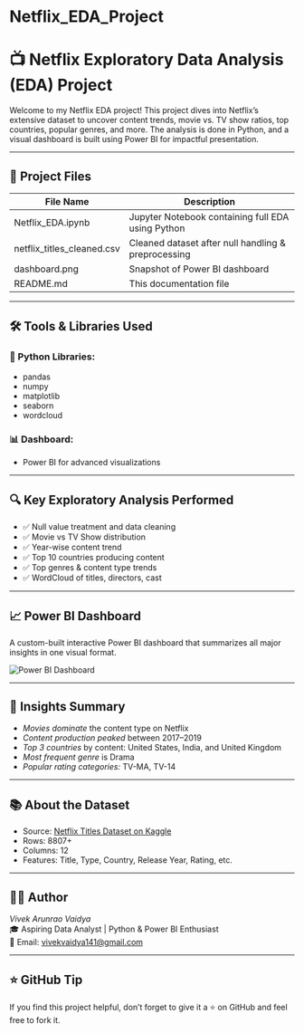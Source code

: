 # Netflix_EDA_Project
# 📺 Netflix Exploratory Data Analysis (EDA) Project

Welcome to my Netflix EDA project! This project dives into Netflix’s extensive dataset to uncover content trends, movie vs. TV show ratios, top countries, popular genres, and more. The analysis is done in Python, and a visual dashboard is built using Power BI for impactful presentation.

---

## 📂 Project Files

| File Name                  | Description                                           |
|---------------------------|-------------------------------------------------------|
| Netflix_EDA.ipynb       | Jupyter Notebook containing full EDA using Python     |
| netflix_titles_cleaned.csv | Cleaned dataset after null handling & preprocessing |
| dashboard.png           | Snapshot of Power BI dashboard                        |
| README.md               | This documentation file                               |

---

## 🛠️ Tools & Libraries Used

### 🐍 Python Libraries:
- pandas
- numpy
- matplotlib
- seaborn
- wordcloud

### 📊 Dashboard:
- Power BI for advanced visualizations

---

## 🔍 Key Exploratory Analysis Performed

- ✅ Null value treatment and data cleaning
- ✅ Movie vs TV Show distribution
- ✅ Year-wise content trend
- ✅ Top 10 countries producing content
- ✅ Top genres & content type trends
- ✅ WordCloud of titles, directors, cast

---

## 📈 Power BI Dashboard

A custom-built interactive Power BI dashboard that summarizes all major insights in one visual format.

![Power BI Dashboard](dashboard.png)

---

## 📌 Insights Summary

- *Movies dominate* the content type on Netflix
- *Content production peaked* between 2017–2019
- *Top 3 countries* by content: United States, India, and United Kingdom
- *Most frequent genre* is Drama
- *Popular rating categories:* TV-MA, TV-14

---

## 📚 About the Dataset

- Source: [Netflix Titles Dataset on Kaggle](https://www.kaggle.com/datasets/shivamb/netflix-shows)
- Rows: 8807+
- Columns: 12
- Features: Title, Type, Country, Release Year, Rating, etc.

---

## 🙋‍♂️ Author

*Vivek Arunrao Vaidya*  
🎓 Aspiring Data Analyst | Python & Power BI Enthusiast  
📧 Email: vivekvaidya141@gmail.com 


---

## ⭐ GitHub Tip

If you find this project helpful, don’t forget to give it a ⭐ on GitHub and feel free to fork it.
